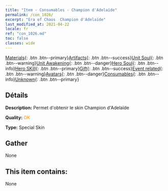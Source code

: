 ```yaml
---
title: "Item - Consumables - Champion d'Adelaïde"
permalink: /con_1026/
excerpt: "Era of Chaos  Champion d'Adelaïde"
last_modified_at: 2021-04-22
locale: fr
ref: "con_1026.md"
toc: false
classes: wide
---
```

 [Materials](/ItemsFR/){: .btn .btn--primary}[Artifacts](/ItemsFR/Artifacts/){: .btn .btn--success}[Unit Soul](/ItemsFR/UnitSoul/){: .btn .btn--warning}[Unit Awakening](/ItemsFR/UnitAwakening/){: .btn .btn--danger}[Hero Soul](/ItemsFR/HeroSoul/){: .btn .btn--info}[Hero SKill](/ItemsFR/HeroSkill/){: .btn .btn--primary}[Gift](/ItemsFR/Gift/){: .btn .btn--success}[Event related](/ItemsFR/Events/){: .btn .btn--warning}[Avatars](/ItemsFR/Avatars/){: .btn .btn--danger}[Consumables](/ItemsFR/Consumables/){: .btn .btn--info}[Unknown](/ItemsFR/Unknown/){: .btn .btn--primary}

## Détails
 **Description:** Permet d'obtenir le skin Champion d'Adelaïde

 **Quality:** <span style="color: #FF8C00">OK</span>

 **Type:** Special Skin

## Gather

  None

## This item contains:

  None

